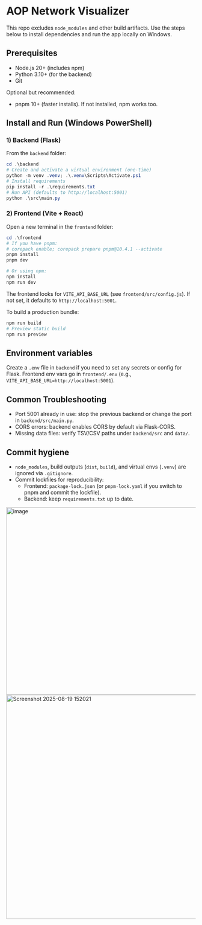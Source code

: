 # AOP Network Visualizer

This repo excludes `node_modules` and other build artifacts. Use the steps below to install dependencies and run the app locally on Windows.

## Prerequisites
- Node.js 20+ (includes npm)
- Python 3.10+ (for the backend)
- Git

Optional but recommended:
- pnpm 10+ (faster installs). If not installed, npm works too.

## Install and Run (Windows PowerShell)

### 1) Backend (Flask)
From the `backend` folder:

```powershell
cd .\backend
# Create and activate a virtual environment (one-time)
python -m venv .venv; .\.venv\Scripts\Activate.ps1
# Install requirements
pip install -r .\requirements.txt
# Run API (defaults to http://localhost:5001)
python .\src\main.py
```

### 2) Frontend (Vite + React)
Open a new terminal in the `frontend` folder:

```powershell
cd .\frontend
# If you have pnpm:
# corepack enable; corepack prepare pnpm@10.4.1 --activate
pnpm install
pnpm dev

# Or using npm:
npm install
npm run dev
```

The frontend looks for `VITE_API_BASE_URL` (see `frontend/src/config.js`). If not set, it defaults to `http://localhost:5001`.

To build a production bundle:
```powershell
npm run build
# Preview static build
npm run preview
```

## Environment variables
Create a `.env` file in `backend` if you need to set any secrets or config for Flask. Frontend env vars go in `frontend/.env` (e.g., `VITE_API_BASE_URL=http://localhost:5001`).

## Common Troubleshooting
- Port 5001 already in use: stop the previous backend or change the port in `backend/src/main.py`.
- CORS errors: backend enables CORS by default via Flask-CORS.
- Missing data files: verify TSV/CSV paths under `backend/src` and `data/`.

## Commit hygiene
- `node_modules`, build outputs (`dist`, `build`), and virtual envs (`.venv`) are ignored via `.gitignore`.
- Commit lockfiles for reproducibility:
  - Frontend: `package-lock.json` (or `pnpm-lock.yaml` if you switch to pnpm and commit the lockfile).
  - Backend: keep `requirements.txt` up to date.
 
<img width="1016" height="497" alt="image" src="https://github.com/user-attachments/assets/41685589-c395-4dda-92c0-644bdfcedb1a" />

<img width="1019" height="594" alt="Screenshot 2025-08-19 152021" src="https://github.com/user-attachments/assets/474816d3-b00f-4698-9d7a-2223f4483d2c" />


